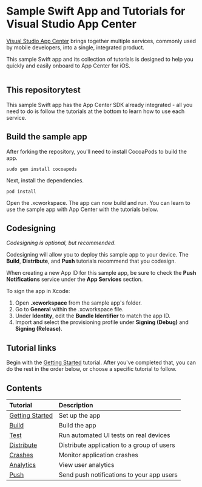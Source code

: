 # Sample Swift App and Tutorials for Visual Studio App Center
[Visual Studio App Center](https://aka.ms/telgml) brings together multiple services, commonly used by mobile developers, into a single, integrated product.

This sample Swift app and its collection of tutorials is designed to help you quickly and easily onboard to App Center for iOS.

```
```

## This repositorytest
This sample Swift app has the App Center SDK already integrated - all you need to do is follow the tutorials at the bottom to learn how to use each service.

## Build the sample app
After forking the repository, you'll need to install CocoaPods to build the app.
  ```shell
  sudo gem install cocoapods
  ```
Next, install the dependencies.
  ```shell
  pod install
  ```
Open the .xcworkspace. The app can now build and run. You can learn to use the sample app with App Center with the tutorials below.

## Codesigning
_Codesigning is optional, but recommended._

Codesigning will allow you to deploy this sample app to your device. The **Build**, **Distribute**, and **Push** tutorials recommend that you codesign.

When creating a new App ID for this sample app, be sure to check the **Push Notifications** service under the **App Services** section.

To sign the app in Xcode:
1. Open **.xcworkspace** from the sample app's folder.
2. Go to **General** within the .xcworkspace file.
3. Under **Identity**, edit the **Bundle Identifier** to match the app ID.
4. Import and select the provisioning profile under **Signing (Debug)** and **Signing (Release)**.

## Tutorial links
Begin with the [Getting Started](https://docs.microsoft.com/en-us/mobile-center/quickstarts/ios/getting-started) tutorial. After you've completed that, you can do the rest in the order below, or choose a specific tutorial to follow.

## Contents
| Tutorial | Description |
|:-|:-|
| [Getting Started](https://docs.microsoft.com/en-us/appcenter/quickstarts/ios/getting-started) | Set up the app |
| [Build](https://docs.microsoft.com/en-us/appcenter/quickstarts/ios/build) | Build the app |
| [Test](https://docs.microsoft.com/en-us/appcenter/quickstarts/ios/test) | Run automated UI tests on real devices |
| [Distribute](https://docs.microsoft.com/en-us/appcenter/quickstarts/ios/distribute)| Distribute application to a group of users |
| [Crashes](https://docs.microsoft.com/en-us/appcenter/quickstarts/ios/crashes) | Monitor application crashes |
| [Analytics](https://docs.microsoft.com/en-us/appcenter/quickstarts/ios/analytics) | View user analytics |
| [Push](https://docs.microsoft.com/en-us/appcenter/quickstarts/ios/push) | Send push notifications to your app users |

